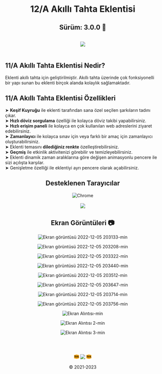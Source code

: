 <div align="center">
  
# 12/A Akıllı Tahta Eklentisi 
## Sürüm: 3.0.0 🎉
 
<br> 
<a href="https://forms.gle/KjQJ32UaovhmBi1w9"><img src="https://img.shields.io/badge/EKLENT%C4%B0%20%C4%B0%C3%87%C4%B0N%20%C3%96NER%C4%B0DE%20BULUN-TIKLA-red?style=for-the-badge&logo=google&logoColor=white"></a>
</div>

<br>

## 11/A Akıllı Tahta Eklentisi Nedir?
Eklenti akıllı tahta için geliştirilmiştir.
Akıllı tahta üzerinde çok fonksiyonelli bir yapı sunan bu eklenti
birçok alanda kolaylık sağlamaktadır.

## 11/A Akıllı Tahta Eklentisi Özellikleri

➤ <b>Keşif Kuyruğu</b> ile eklenti tarafından sana özel seçilen şarkıların tadını çıkar. <br>
➤ <b>Hızlı döviz sorgulama</b> özelliği ile kolayca döviz takibi yapabilirsiniz. <br>
➤ <b>Hızlı erişim paneli</b> ile kolayca en çok kullanılan web adreslerini ziyaret edebilirsiniz. <br>
➤ <b>Zamanlayıcı</b> ile kolayca sınav için veya farklı bir amaç için zamanlayıcı oluşturabilirsiniz. <br>
➤ Eklenti temasını <b>dilediğiniz renkte</b> özelleştirebilirsiniz. <br>
➤ <b>Geçmiş</b> ile etkinlik aktivitenizi görebilir ve temizleyebilirsiniz. <br>
➤ Eklenti dinamik zaman aralıklarına göre değişen animasyonlu pencere ile sizi açılışta karşılar. <br>
➤ Genişletme özelliği ile eklentiyi ayrı pencere olarak açabilirsiniz. <br>

<div align="center">

## Desteklenen Tarayıcılar
  
<img width="64" alt="Chrome" src="https://user-images.githubusercontent.com/95717415/151046778-e77289cb-1542-4d46-ae73-de1ad231da32.png" align="center">
<br><br>
<img src="https://img.shields.io/badge/UYARI%3A-Eklenti%20sadece%20Chrome'da%20%C3%A7al%C4%B1%C5%9F%C4%B1r.-gray?labelColor=red">
  
## Ekran Görüntüleri 📷

![Ekran görüntüsü 2022-12-05 203133-min](https://user-images.githubusercontent.com/95717415/205705381-640e1273-42a7-4c2c-9090-5fbbcf42dca1.png)

![Ekran görüntüsü 2022-12-05 203208-min](https://user-images.githubusercontent.com/95717415/205705386-bcef6b1d-4cec-4130-9d8e-5d6dcac55fef.png)

![Ekran görüntüsü 2022-12-05 203322-min](https://user-images.githubusercontent.com/95717415/205705387-2ecc9e9f-d86c-440a-a542-adb73b597381.png)

![Ekran görüntüsü 2022-12-05 203440-min](https://user-images.githubusercontent.com/95717415/205705390-2d3d468b-c17e-4240-adc4-33cab7841620.png)

![Ekran görüntüsü 2022-12-05 203512-min](https://user-images.githubusercontent.com/95717415/205705434-da920518-0d6e-4c07-a165-94be58ba273d.png)

![Ekran görüntüsü 2022-12-05 203647-min](https://user-images.githubusercontent.com/95717415/205705439-35b3ad2c-2aeb-435a-8db0-50f8fd6acda2.png)

![Ekran görüntüsü 2022-12-05 203714-min](https://user-images.githubusercontent.com/95717415/205705440-f30fc1b4-2ebe-4c8a-a16a-96e2469e6830.png)

![Ekran görüntüsü 2022-12-05 203756-min](https://user-images.githubusercontent.com/95717415/205705443-4038474e-0952-4803-bd7f-91f1aec7098f.png)

![Ekran Alıntısı-min](https://user-images.githubusercontent.com/95717415/166408862-d0dead95-1a54-4dbd-b277-867979cac0c4.PNG)
  
![Ekran Alıntısı 2-min](https://user-images.githubusercontent.com/95717415/166408769-1e5a0d12-07a3-4327-91dc-f441aeae0917.PNG)
  
![Ekran Alıntısı 3-min](https://user-images.githubusercontent.com/95717415/166408775-a8d92eaa-b974-4925-994c-77010217f212.PNG)

<br><br>

![16](https://raw.githubusercontent.com/kortopal/11A/main/11A%20Eklenti/img/16.png) <img src="https://img.shields.io/badge/developed%20by-Ekin-red?labelColor=gray"> ![16](https://raw.githubusercontent.com/kortopal/11A/main/11A%20Eklenti/img/16.png)

© 2021-2023
</div>
